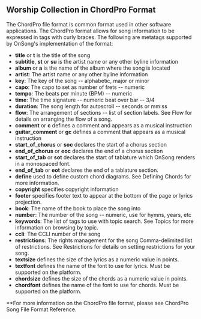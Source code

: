 ## Worship Collection in ChordPro Format

The ChordPro file format is common format used in other software applications. The ChordPro format allows for song information to be expressed in tags with curly braces. The following are metatags supported by OnSong's implementation of the format:

- **title** or **t** is the title of the song
- **subtitle**, **st** or **su** is the artist name or any other byline information
- **album** or **a** is the name of the album where the song is located
- **artist**: The artist name or any other byline information
- **key**: The key of the song -- alphabetic, major or minor
- **capo**: The capo to set as number of frets -- numeric
- **tempo**: The beats per minute (BPM) -- numeric
- **time**: The time signature -- numeric beat over bar -- 3/4
- **duration**: The song length for autoscroll -- seconds or mm:ss
- **flow**: The arrangement of sections -- list of section labels. See Flow for details on arranging the flow of a song.
- **comment** or **c** defines a comment and appears as a musical instruction
- **guitar_comment** or **gc** defines a comment that appears as a musical instruction
- **start_of_chorus** or **soc** declares the start of a chorus section
- **end_of_chorus** or **eoc** declares the end of a chorus section
- **start_of_tab** or **sot** declares the start of tablature which OnSong renders in a monospaced font.
- **end_of_tab** or **eot** declares the end of a tablature section.
- **define** used to define custom chord diagrams. See Defining Chords for more information.
- **copyright** specifies copyright information
- **footer** specifies footer text to appear at the bottom of the page or lyrics projection.
- **book**: The name of the book to place the song into
- **number**: The number of the song -- numeric, use for hymns, years, etc
- **keywords**: The list of tags to use with topic search. See Topics for more information on browsing by topic.
- **ccli**: The CCLI number of the song
- **restrictions**: The rights management for the song Comma-delimited list of restrictions. See Restrictions for details on setting restrictions for your song.
- **textsize** defines the size of the lyrics as a numeric value in points.
- **textfont** defines the name of the font to use for lyrics. Must be supported on the platform.
- **chordsize** defines the size of the chords as a numeric value in points.
- **chordfont** defines the name of the font to use for chords. Must be supported on the platform.

**For more information on the ChordPro file format, please see ChordPro Song File Format Reference.
